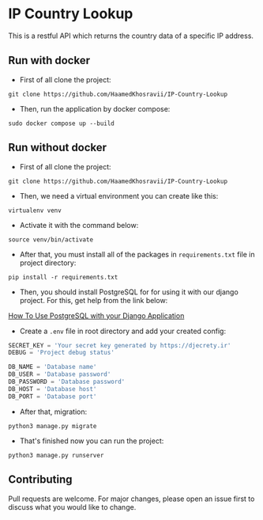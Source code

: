 # IP Country Lookup
This is a restful API which returns the country data of a specific IP address.

## Run with docker

* First of all clone the project:
```
git clone https://github.com/HaamedKhosravii/IP-Country-Lookup
```
* Then, run the application by docker compose:
```
sudo docker compose up --build
```

## Run without docker

* First of all clone the project:
```
git clone https://github.com/HaamedKhosravii/IP-Country-Lookup
```
* Then, we need a virtual environment you can create like this:
```
virtualenv venv
```
* Activate it with the command below:
```
source venv/bin/activate
```
* After that, you must install all of the packages in `requirements.txt` file in project directory:
```
pip install -r requirements.txt
```
* Then, you should install PostgreSQL for for using it with our django project. For this, get help from the link below:

[How To Use PostgreSQL with your Django Application](https://www.digitalocean.com/community/tutorials/how-to-use-postgresql-with-your-django-application-on-ubuntu-20-04)

* Create a `.env` file in root directory and add your created config:
```python
SECRET_KEY = 'Your secret key generated by https://djecrety.ir'
DEBUG = 'Project debug status'

DB_NAME = 'Database name'
DB_USER = 'Database password'
DB_PASSWORD = 'Database password'
DB_HOST = 'Database host'
DB_PORT = 'Database port'
```
* After that, migration:
```
python3 manage.py migrate
```
* That's finished now you can run the project:
```
python3 manage.py runserver
```

## Contributing
Pull requests are welcome. For major changes, please open an issue first to discuss what you would like to change.


